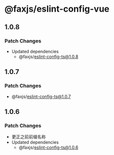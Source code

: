 # @faxjs/eslint-config-vue

## 1.0.8

### Patch Changes

- Updated dependencies
  - @faxjs/eslint-config-ts@1.0.8

## 1.0.7

### Patch Changes

- @faxjs/eslint-config-ts@1.0.7

## 1.0.6

### Patch Changes

- 更正之前前缀名称
- Updated dependencies
  - @faxjs/eslint-config-ts@1.0.6
